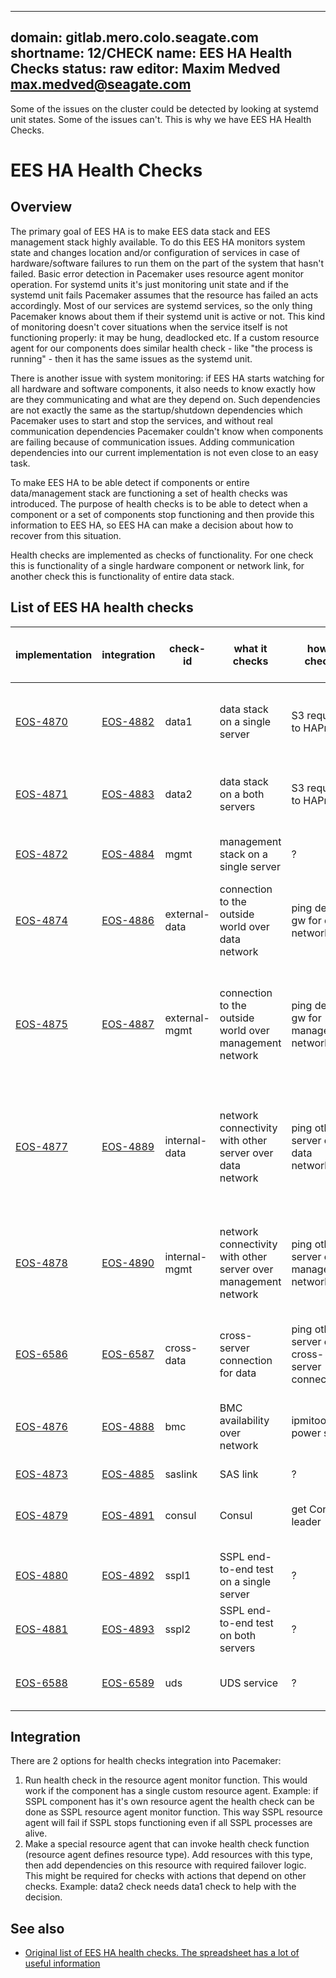 <!--
  Copyright (c) 2020 Seagate Technology LLC and/or its Affiliates

  Licensed under the Apache License, Version 2.0 (the "License");
  you may not use this file except in compliance with the License.
  You may obtain a copy of the License at

      http://www.apache.org/licenses/LICENSE-2.0

  Unless required by applicable law or agreed to in writing, software
  distributed under the License is distributed on an "AS IS" BASIS,
  WITHOUT WARRANTIES OR CONDITIONS OF ANY KIND, either express or implied.
  See the License for the specific language governing permissions and
  limitations under the License.

  For any questions about this software or licensing,
  please email opensource@seagate.com or cortx-questions@seagate.com.
-->

---
domain: gitlab.mero.colo.seagate.com
shortname: 12/CHECK
name: EES HA Health Checks
status: raw
editor: Maxim Medved <max.medved@seagate.com>
---

Some of the issues on the cluster could be detected by looking at systemd unit
states. Some of the issues can't. This is why we have EES HA Health Checks.

# EES HA Health Checks

## Overview

The primary goal of EES HA is to make EES data stack and EES management stack
highly available. To do this EES HA monitors system state and changes location
and/or configuration of services in case of hardware/software failures to run
them on the part of the system that hasn't failed. Basic error detection in
Pacemaker uses resource agent monitor operation. For systemd units it's just
monitoring unit state and if the systemd unit fails Pacemaker assumes that the
resource has failed an acts accordingly. Most of our services are systemd
services, so the only thing Pacemaker knows about them if their systemd unit is
active or not. This kind of monitoring doesn't cover situations when the
service itself is not functioning properly: it may be hung, deadlocked etc. If
a custom resource agent for our components does similar health check - like
"the process is running" - then it has the same issues as the systemd unit.

There is another issue with system monitoring: if EES HA starts watching for
all hardware and software components, it also needs to know exactly how are
they communicating and what are they depend on. Such dependencies are not
exactly the same as the startup/shutdown dependencies which Pacemaker uses to
start and stop the services, and without real communication dependencies
Pacemaker couldn't know when components are failing because of communication
issues. Adding communication dependencies into our current implementation is
not even close to an easy task.

To make EES HA to be able detect if components or entire data/management stack
are functioning a set of health checks was introduced. The purpose of health
checks is to be able to detect when a component or a set of components stop
functioning and then provide this information to EES HA, so EES HA can make a
decision about how to recover from this situation.

Health checks are implemented as checks of functionality. For one check this is
functionality of a single hardware component or network link, for another check
this is functionality of entire data stack.

## List of EES HA health checks

| implementation | integration | check-id | what it checks | how it checks | action if the check fails | components involved |
| -------------- | ----------- | -------- | -------------- | --------------| ------------------------- | ----------------------------------- |
| [EOS-4870](https://jts.seagate.com/browse/EOS-4870) | [EOS-4882](https://jts.seagate.com/browse/EOS-4882) | data1 | data stack on a single server | S3 request to HAProxy  | failover to the server where the test passes | Motr, S3 server |
| [EOS-4871](https://jts.seagate.com/browse/EOS-4871) | [EOS-4883](https://jts.seagate.com/browse/EOS-4883) | data2 | data stack on a both servers | S3 request to HAProxy  | run data1 on each server | Motr, S3 server |
| [EOS-4872](https://jts.seagate.com/browse/EOS-4872) | [EOS-4884](https://jts.seagate.com/browse/EOS-4884) | mgmt | management stack on a single server | ? | failover to another server | CSM |
| [EOS-4874](https://jts.seagate.com/browse/EOS-4874) | [EOS-4886](https://jts.seagate.com/browse/EOS-4886) | external-data | connection to the outside world over data network | ping default gw for data network | ? | - |
| [EOS-4875](https://jts.seagate.com/browse/EOS-4875) | [EOS-4887](https://jts.seagate.com/browse/EOS-4887) | external-mgmt | connection to the outside world over management network | ping default gw for management network | failover to another server if this ins the server where CSM is running | - |
| [EOS-4877](https://jts.seagate.com/browse/EOS-4877) | [EOS-4889](https://jts.seagate.com/browse/EOS-4889) | internal-data | network connectivity with other server over data network | ping other server over data network | run test on one server, failover to another server if it fails | - |
| [EOS-4878](https://jts.seagate.com/browse/EOS-4878) | [EOS-4890](https://jts.seagate.com/browse/EOS-4890) | internal-mgmt | network connectivity with other server over management network | ping other server over management network | run test on one server, failover to another server if it fails | - |
| [EOS-6586](https://jts.seagate.com/browse/EOS-6586) | [EOS-6587](https://jts.seagate.com/browse/EOS-6587) | cross-data | cross-server connection for data | ping other server over cross-server connection | choose one server, do failover | - |
| [EOS-4876](https://jts.seagate.com/browse/EOS-4876) | [EOS-4888](https://jts.seagate.com/browse/EOS-4888) | bmc | BMC availability over network | ipmitool power status | failover to the server where BMC works | - |
| [EOS-4873](https://jts.seagate.com/browse/EOS-4873) | [EOS-4885](https://jts.seagate.com/browse/EOS-4885) | saslink | SAS link | ? | ? | - |
| [EOS-4879](https://jts.seagate.com/browse/EOS-4879) | [EOS-4891](https://jts.seagate.com/browse/EOS-4891) | consul | Consul | get Consul leader | choose one server, do failover | Hare |
| [EOS-4880](https://jts.seagate.com/browse/EOS-4880) | [EOS-4892](https://jts.seagate.com/browse/EOS-4892) | sspl1 | SSPL end-to-end test on a single server	| ? | failover to another server | SSPL |
| [EOS-4881](https://jts.seagate.com/browse/EOS-4881) | [EOS-4893](https://jts.seagate.com/browse/EOS-4893) | sspl2 | SSPL end-to-end test on both servers | ? | ? | SSPL |
| [EOS-6588](https://jts.seagate.com/browse/EOS-6588) | [EOS-6589](https://jts.seagate.com/browse/EOS-6589) | uds | UDS service | ? | failover to another server | UDS |

## Integration

There are 2 options for health checks integration into Pacemaker:

1. Run health check in the resource agent monitor function. This would work if
   the component has a single custom resource agent. Example: if SSPL component
   has it's own resource agent the health check can be done as SSPL resource
   agent monitor function. This way SSPL resource agent will fail if SSPL stops
   functioning even if all SSPL processes are alive.
2. Make a special resource agent that can invoke health check function
   (resource agent defines resource type). Add resources with this type, then
   add dependencies on this resource with required failover logic. This might
   be required for checks with actions that depend on other checks. Example:
   data2 check needs data1 check to help with the decision.

## See also

* [Original list of EES HA health checks. The spreadsheet has a lot of useful information](https://docs.google.com/spreadsheets/d/1xASlPnlFx1OmhKttbgOweHbmfbXMI6n3Pmp2TSO8ou8/edit#gid=1305517710)
